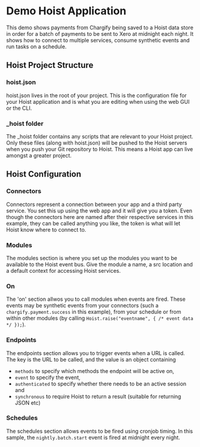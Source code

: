 # Demo Hoist Application

This demo shows payments from Chargify being saved to a Hoist data store in order for a batch of payments to be sent to Xero at midnight each night. It shows how to connect to multiple services, consume synthetic events and run tasks on a schedule.

## Hoist Project Structure 

### hoist.json

hoist.json lives in the root of your project. This is the configuration file for your Hoist application and is what you are editing when using the web GUI or the CLI. 

### _hoist folder

The _hoist folder contains any scripts that are relevant to your Hoist project. Only these files (along with hoist.json) will be pushed to the Hoist servers when you push your Git repository to Hoist. This means a Hoist app can live amongst a greater project.

## Hoist Configuration

### Connectors


Connectors represent a connection between your app and a third party service. You set this up using the web app and it will give you a token. Even though the connectors here are named after their respective services in this example, they can be called anything you like, the token is what will let Hoist know where to connect to.

### Modules

The modules section is where you set up the modules you want to be available to the Hoist event bus. Give the module a name, a src location and a default context for accessing Hoist services.

### On

The 'on' section allwos you to call modules when events are fired. These events may be synthetic events from your connectors (such a `chargify.payment.success` in this example), from your schedule or from within other modules (by calling `Hoist.raise("eventname", { /* event data */ });`).

### Endpoints

The endpoints section allows you to trigger events when a URL is called. The key is the URL to be called, and the value is an object containing 

- `methods` to specify which methods the endpoint will be active on, 
- `event` to specify the event, 
- `authenticated` to specify whether there needs to be an active session and
- `synchronous` to require Hoist to return a result (suitable for returning JSON etc)

### Schedules

The schedules section allows events to be fired using cronjob timing. In this sample, the `nightly.batch.start` event is fired at midnight every night.
